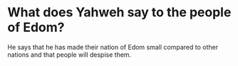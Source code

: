 # What does Yahweh say to the people of Edom?

He says that he has made their nation of Edom small compared to other nations and that people will despise them.
